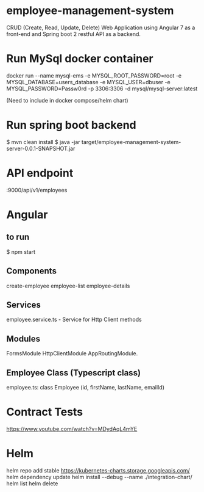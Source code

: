 # employee-management-system
 CRUD (Create, Read, Update, Delete) Web Application using Angular 7 as a front-end and Spring boot 2 restful API as a backend.

# Run MySql docker container
docker run --name mysql-ems -e MYSQL_ROOT_PASSWORD=root -e MYSQL_DATABASE=users_database -e MYSQL_USER=dbuser -e MYSQL_PASSWORD=Passw0rd -p 3306:3306 -d mysql/mysql-server:latest

(Need to include in docker compose/helm chart)

# Run spring boot backend
$ mvn clean install
$ java -jar target/employee-management-system-server-0.0.1-SNAPSHOT.jar

# API endpoint
<host>:9000/api/v1/employees


# Angular
## to run
$ npm start

## Components
create-employee
employee-list
employee-details
## Services
employee.service.ts - Service for Http Client methods
## Modules
FormsModule
HttpClientModule
AppRoutingModule.
## Employee Class (Typescript class)
employee.ts: class Employee (id, firstName, lastName, emailId)

# Contract Tests
https://www.youtube.com/watch?v=MDydAqL4mYE


# Helm
helm repo add stable https://kubernetes-charts.storage.googleapis.com/
helm dependency update
helm install --debug --name <user input name you want> ./integration-chart/
helm list
helm delete <user input name you want>